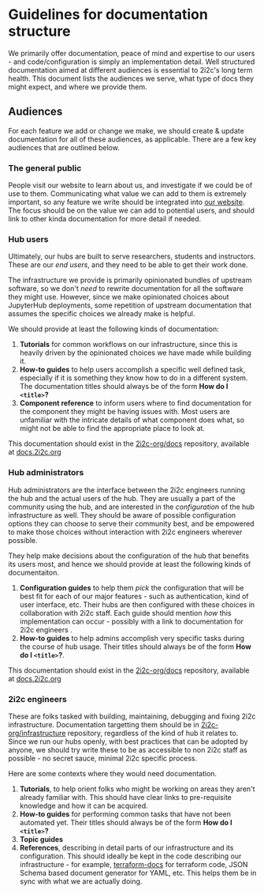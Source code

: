 # Guidelines for documentation structure

We primarily offer documentation, peace of mind and expertise to
our users - and code/configuration is simply an implementation
detail. Well structured documentation aimed at different audiences is
essential to 2i2c's long term health. This document lists the audiences
we serve, what type of docs they might expect, and where we provide them.

## Audiences

For each feature we add or change we make, we should create & update
documentation for all of these audiences, as applicable. There are a
few key audiences that are outlined below.

### The general public

People visit our website to learn about us, and investigate if we could
be of use to them. Communicating what value we can add to them is
extremely important, so any feature we write should be integrated into
[our website](https://2i2c.org/). The focus should
be on the value we can add to potential users, and should link to
other kinda documentation for more detail if needed.

### Hub users

Ultimately, our hubs are built to serve researchers, students and instructors.
These are our *end users*, and they need to be able to
get their work done.

The infrastructure we provide is primarily opinionated bundles of
upstream software, so we don't *need* to rewrite documentation for all
the software they might use. However, since we make opinionated choices
about JupyterHub deployments, some repetition of upstream documentation
that assumes the specific choices we already make is helpful.

We should provide at least the following kinds of documentation:

1. **Tutorials** for common workflows on our infrastructure, since this is
   heavily driven by the opinionated choices we have made while building it.
2. **How-to guides** to help users accomplish a specific well defined task,
   especially if it is something they know how to do in a different system.
   The documentation titles should always be of the form **How do I `<title>`?**
3. **Component reference** to inform users where to find documentation for
   the component they might be having issues with. Most users are unfamiliar
   with the intricate details of what component does what, so might not be
   able to find the appropriate place to look at.

This documentation should exist in the [2i2c-org/docs](https://github.com/2i2c-org/docs)
repository, available at [docs.2i2c.org](https://docs.2i2c.org)

### Hub administrators

Hub administrators are the interface between the 2i2c engineers running
the hub and the actual users of the hub. They are usually a part of the
community using the hub, and are interested in the *configuration* of
the hub infrastructure as well. They should be aware of possible
configuration options they can choose to serve their community best, and
be empowered to make those choices without interaction with 2i2c
engineers wherever possible.

They help make decisions about the configuration of the hub that benefits
its users most, and hence we should provide at least the following kinds
of documentaiton.

1. **Configuration guides** to help them *pick* the configuration that
   will be best fit for each of our major features - such as
   authentication, kind of user interface, etc. Their hubs are then
   configured with these choices in collaboration with 2i2c staff. Each
   guide should mention *how* this implementation can occur - possibly
   with a link to documentation for 2i2c engineers  .
2. **How-to guides** to help admins accomplish very specific tasks during
   the course of hub usage. Their titles should always be of the form
   **How do I `<title>`?**.

This documentation should exist in the [2i2c-org/docs](https://github.com/2i2c-org/docs)
repository, available at [docs.2i2c.org](https://docs.2i2c.org/)

### 2i2c engineers

These are folks tasked with building, maintaining, debugging and fixing
2i2c infrastructure. Documentation targetting them should be in
[2i2c-org/infrastructure](https://github.com/2i2c-org/infrastructure)
repository, regardless of the kind of hub it
relates to. Since we run our hubs openly, with best practices that can
be adopted by anyone, we should try write these to be as accessible to
non 2i2c staff as possible - no secret sauce, minimal 2i2c specific
process.

Here are some contexts where they would need documentation.

1. **Tutorials**, to help orient folks who might be working on areas
   they aren't already familiar with. This should have clear links to
   pre-requisite knowledge and how it can be acquired.
2. **How-to guides** for performing common tasks that have not been
   automated yet. Their titles should always be of the form
   **How do I `<title>`?**
3. **Topic guides**
4. **References**, describing in detail parts of our infrastructure and
   its configuration. This should ideally be kept in the code describing
   our infrastructure - for example, [terraform-docs](https://github.com/terraform-docs/terraform-docs)
   for terraform code, JSON Schema based document generator for YAML,
   etc. This helps them be in sync with what we are actually doing.
